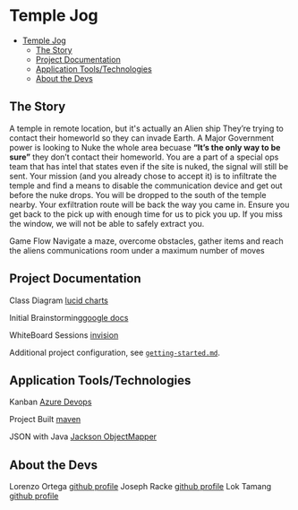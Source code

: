 # Temple Jog

- [Temple Jog](#temple-jog)
  - [The Story](#the-story)
  - [Project Documentation](#project-documentation)
  - [Application Tools/Technologies](#application-toolstechnologies)
  - [About the Devs](#about-the-devs)

## The Story

A temple in remote location, but it's actually an Alien ship
They’re trying to contact their homeworld so they can invade Earth.
A Major Government power is looking to Nuke the whole area becuase **“It’s the only way to be sure”** they don’t contact their homeworld.
You are a part of a special ops team that has intel that states even if the site is nuked, the signal will still be sent.
Your mission (and you already chose to accept it) is to infiltrate the temple and find a means to disable the communication device and get out before the nuke drops.
You will be dropped to the south of the temple nearby. Your exfiltration route will be back the way you came in. Ensure you get back to the pick up with enough time for us to pick you up. If you miss the window, we will not be able to safely extract you.

Game Flow
Navigate a maze, overcome obstacles, gather items and reach the aliens communications room under a maximum number of moves

## Project Documentation

Class Diagram [lucid charts](https://lucid.app/lucidchart/1ca444df-4f31-4d88-9c7c-021b4b64a647/edit?invitationId=inv_757885bf-8b84-45a5-b33a-8cdad57b7558&page=0_0#)

Initial Brainstorming[google docs](https://docs.google.com/document/d/1-h6rQ25jrHEC-vn2mYemIXingh-lgqCBdoXjqgdsZ3U/edit)

WhiteBoard Sessions [invision](https://tlgtemplejog.invisionapp.com/freehand/TempleJog-Cant8RWJG)

Additional project configuration, see [`getting-started.md`](getting-started.md).

## Application Tools/Technologies

Kanban [Azure Devops](https://dev.azure.com)

Project Built [maven](https://maven.apache.org/what-is-maven.html)

JSON with Java [Jackson ObjectMapper](https://jenkov.com/tutorials/java-json/jackson-objectmapper.html#jackson-tree-model-example)

## About the Devs

Lorenzo Ortega [github profile](https://github.com/antoni909)
Joseph Racke [github profile](https://github.com/JMRacke)
Lok Tamang [github profile](https://github.com/loktama21)

